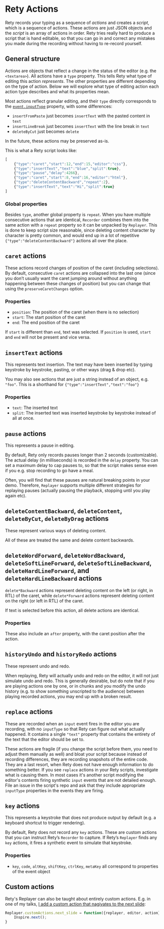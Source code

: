 # Rety Actions

Rety records your typing as a sequence of *actions* and creates a *script*, which is a sequence of actions.
These actions are just JSON objects and the *script* is an array of actions in order.
Rety tries really hard to produce a script that is hand editable,
so that you can go in and correct any mistakes you made during the recording without having to re-record yourself.

## General structure

Actions are objects that reflect a change in the status of the editor (e.g. the `<textarea>`).
All actions have a `type` property.
This tells Rety what type of editing this action *represents*.
The other properties are different depending on the type of action.
Below we will explore what type of editing action each action type describes and what its properties mean.

Most actions reflect granular editing, and their `type` directly corresponds to the [`event.inputType`](https://developer.mozilla.org/en-US/docs/Web/API/InputEvent/inputType) property,
with some differences:

- `insertFromPaste` just becomes `insertText` with the pasted content in `text`
- `insertLineBreak` just becomes `insertText` with the line break in `text`
- `deleteByCut` just becomes `delete`

In the future, these actions may be preserved as-is.

This is what a Rety script looks like:

```js
[
	{"type":"caret","start":12,"end":15,"editor":"css"},
	{"type":"insertText","text":"blue","split":true},
	{"type":"pause","delay":4266},
	{"type":"caret","start":8,"end":16,"editor":"html"},
	{"type":"deleteContentBackward","repeat":2},
	{"type":"insertText","text":"Hi","split":true}
]
```

### Global properties

Besides `type`, another global property is `repeat`.
When you have multiple consecutive actions that are identical, `Recorder` combines them into the same action
with a `repeat` property so it can be unpacked by `Replayer`.
This is done to keep script size reasonable, since deleting content character by character is pretty common,
and would end up in a lot of repetitive `{"type":"deleteContentBackward"}` actions all over the place.

## `caret` actions

These actions record changes of position of the caret (including selections).
By default, consecutive `caret` actions are collapsed into the last one
(since you don’t usually want the caret jumping around without anything happening between these changes of position)
but you can change that using the `preserveCaretChanges` option.

### Properties

* `position`: The position of the caret (when there is no selection)
* `start`: The start position of the caret
* `end`: The end position of the caret

If `start` is different than `end`, text was selected.
If `position` is used, `start` and `end` will not be present and vice versa.

## `insertText` actions

This represents text insertion.
The text may have been inserted by typing keystroke by keystroke, pasting, or other ways (drag & drop etc).

You may also see actions that are just a string instead of an object, e.g. `"foo"`.
This is a shorthand for `{"type":"insertText","text":"foo"}`

### Properties

* `text`: The inserted text
* `split`: The inserted text was inserted keystroke by keystroke instead of all at once.

## `pause` actions

This represents a pause in editing.

By default, Rety only records pauses longer than 2 seconds (customizable).
The actual delay (in milliseconds) is recorded in the `delay` property.
You can set a maximum delay to cap pauses to, so that the script makes sense even if you e.g. stop recording to go have a meal.

Often, you will find that these pauses are natural breaking points in your demo.
Therefore, `Replayer` supports multiple different strategies for replaying pauses (actually pausing the playback, stopping until you play again etc).

## `deleteContentBackward`, `deleteContent`, `deleteByCut`, `deleteByDrag` actions

These represent various ways of deleting content.

All of these are treated the same and delete content backwards.


## `deleteWordForward`, `deleteWordBackward`, `deleteSoftLineForward`, `deleteSoftLineBackward`, `deleteHardLineForward`, and `deleteHardLineBackward` actions

`delete*Backward` actions represent deleting content on the left (or right, in RTL) of the caret,
while `delete*Forward` actions represent deleting content on the right (or left in RTL) of the caret.

If text is selected before this action, all delete actions are identical.

### Properties

These also include an `after` property, with the caret position after the action.

## `historyUndo` and `historyRedo` actions

These represent undo and redo.

When replaying, Rety will actually undo and redo on the editor, it will not just simulate undo and redo.
This is generally desirable, but do note that if you are playing actions one by one, or in chunks
and you modify the undo history (e.g. to show something unscripted to the audience) between playing recorded actions, you may end up with a broken result.

## `replace` actions

These are recorded when an `input` event fires in the editor you are recording, with no `inputType` so that Rety can figure out what actually happened.
It contains a single `"text"` property that contains the entirety of the text that the editor should be set to.

These actions are fragile (if you change the script before them, you need to adjust them manually as well)
and bloat your script because instead of recording differences, they are recording snapshots of the entire code.
They are a last resort, when Rety does not have enough information to do something better.
If you see `replace` actions in your Rety scripts, investigate what is causing them.
In most cases it's another script modifying the editor's contents firing synthetic `input` events that are not detailed enough.
File an issue in the script's repo and ask that they include appropriate `inputType` properties in the events they are firing.

## `key` actions

This represents a keystroke that does not produce output by default (e.g. a keyboard shortcut to trigger rendering).

By default, Rety does not record any `key` actions.
These are custom actions that you can instruct Rety’s `Recorder` to capture.
If Rety’s `Replayer` finds any `key` actions, it fires a synthetic event to simulate that keystroke.

### Properties

* `key`, `code`, `altKey`, `shiftKey`, `ctrlKey`, `metaKey` all correspond to properties of the event object

## Custom actions

Rety's Replayer can also be taught about entirely custom actions. E.g. in one of my talks, [I add a custom action that nagivates to the next slide](https://github.com/LeaVerou/talks/blob/master/dynamic-css-secrets/talk.js#L4-L6=):

```js
Replayer.customActions.next_slide = function({replayer, editor, action}) {
	Inspire.next();
}
```
